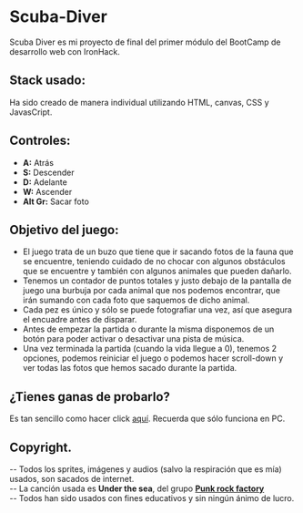 # Scuba-Diver
Scuba Diver es mi proyecto de final del primer módulo del BootCamp de desarrollo web con IronHack.

## Stack usado:

Ha sido creado de manera individual utilizando HTML, canvas, CSS y JavasCript.

## Controles:

<ul>
    <li><b>A:</b> Atrás</li>
    <li><b>S:</b> Descender</li>
    <li><b>D:</b> Adelante</li>
    <li><b>W:</b> Ascender</li>
    <li><b>Alt Gr:</b> Sacar foto</li>
</ul>

## Objetivo del juego:

<ul>
    <li>El juego trata de un buzo que tiene que ir sacando fotos de la fauna que se encuentre, teniendo cuidado de no chocar con algunos obstáculos que se encuentre y también con algunos animales que pueden dañarlo.</li>
    <li>Tenemos un contador de puntos totales y justo debajo de la pantalla de juego una burbuja por cada animal que nos podemos encontrar, que irán sumando con cada foto que saquemos de dicho animal.</li>
    <li>Cada pez es único y sólo se puede fotografiar una vez, así que asegura el encuadre antes de disparar.</li>
    <li>Antes de empezar la partida o durante la misma disponemos de un botón para poder activar o desactivar una pista de música.</li>
    <li>Una vez terminada la partida (cuando la vida llegue a 0), tenemos 2 opciones, podemos reiniciar el juego o podemos hacer scroll-down y ver todas las fotos que hemos sacado durante la partida.</li>
</ul>

## ¿Tienes ganas de probarlo?

Es tan sencillo como hacer click <a href="https://areantbd.github.io/Scuba-Diver/" target="_blank">aquí</a>. Recuerda que sólo funciona en PC.

## Copyright.

-- Todos los sprites, imágenes y audios (salvo la respiración que es mía) usados, son sacados de internet. <br>
-- La canción usada es <b> Under the sea</b>, del grupo <b><a href="https://punkrockfactory.com/" target="_blank">Punk rock factory</a></b> <br>
-- Todos han sido usados con fines educativos y sin ningún ánimo de lucro.


